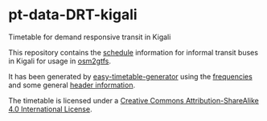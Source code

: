 # pt-data-DRT-kigali
Timetable for demand responsive transit in Kigali

This repository contains the [schedule](timetable.json) information
for informal transit buses in Kigali for usage in [osm2gtfs](https://github.com/grote/osm2gtfs).

It has been generated by [easy-timetable-generator](https://github.com/mapanica/easy-timetable-generator)
using the [frequencies](frequencies.csv) and some general [header information](header.json).

The timetable is licensed under a
[Creative Commons Attribution-ShareAlike 4.0 International License](LICENSE.md).
